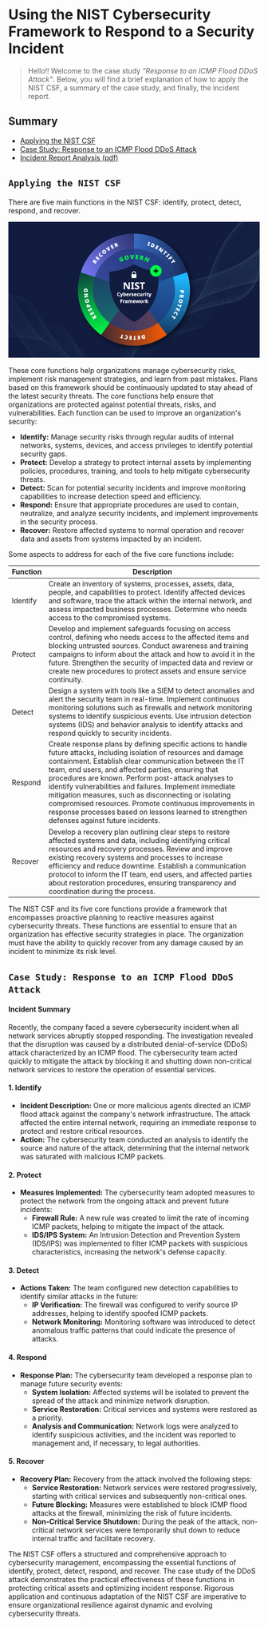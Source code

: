 # Using the NIST Cybersecurity Framework to Respond to a Security Incident
> Hello!! Welcome to the case study *"Response to an ICMP Flood DDoS Attack"*. Below, you will find a brief explanation of how to apply the NIST CSF, a summary of the case study, and finally, the incident report.

## Summary
- [Applying the NIST CSF](#applying-the-nist-csf)
- [Case Study: Response to an ICMP Flood DDoS Attack](#case-study-response-to-an-icmp-flood-ddos-attack)
- [Incident Report Analysis (pdf)]([https://github.com/mariarithanascimento/NIST-CSF-Portfolio/blob/af187be4e3bfe27f2da68bbfa370d6c0252daa14/An%C3%A1lise%20de%20relat%C3%B3rio%20de%20incidente.pdf](https://github.com/mariarithanascimento/NIST-CSF-Application-Portfolio/blob/712211a8142dc08b548dcda5f1c7e457abe84d51/Incident%20report%20analysis.pdf))

## `Applying the NIST CSF`

There are five main functions in the NIST CSF: identify, protect, detect, respond, and recover.

![enter image description here](https://github.com/mariarithanascimento/NIST-CSF-Portfolio/blob/0399e53a2d31a3252d2fb68982d5c5ca39688724/nist-framework.png)

These core functions help organizations manage cybersecurity risks, implement risk management strategies, and learn from past mistakes. Plans based on this framework should be continuously updated to stay ahead of the latest security threats. The core functions help ensure that organizations are protected against potential threats, risks, and vulnerabilities. Each function can be used to improve an organization's security:

- **Identify:** Manage security risks through regular audits of internal networks, systems, devices, and access privileges to identify potential security gaps.
- **Protect:** Develop a strategy to protect internal assets by implementing policies, procedures, training, and tools to help mitigate cybersecurity threats.
- **Detect:** Scan for potential security incidents and improve monitoring capabilities to increase detection speed and efficiency.
- **Respond:** Ensure that appropriate procedures are used to contain, neutralize, and analyze security incidents, and implement improvements in the security process.
- **Recover:** Restore affected systems to normal operation and recover data and assets from systems impacted by an incident.

Some aspects to address for each of the five core functions include:

| Function  | Description |
|--|--|
| Identify  | Create an inventory of systems, processes, assets, data, people, and capabilities to protect. Identify affected devices and software, trace the attack within the internal network, and assess impacted business processes. Determine who needs access to the compromised systems.|
| Protect  | Develop and implement safeguards focusing on access control, defining who needs access to the affected items and blocking untrusted sources. Conduct awareness and training campaigns to inform about the attack and how to avoid it in the future. Strengthen the security of impacted data and review or create new procedures to protect assets and ensure service continuity.|
| Detect  | Design a system with tools like a SIEM to detect anomalies and alert the security team in real-time. Implement continuous monitoring solutions such as firewalls and network monitoring systems to identify suspicious events. Use intrusion detection systems (IDS) and behavior analysis to identify attacks and respond quickly to security incidents. |
|  Respond | Create response plans by defining specific actions to handle future attacks, including isolation of resources and damage containment. Establish clear communication between the IT team, end users, and affected parties, ensuring that procedures are known. Perform post-attack analyses to identify vulnerabilities and failures. Implement immediate mitigation measures, such as disconnecting or isolating compromised resources. Promote continuous improvements in response processes based on lessons learned to strengthen defenses against future incidents.|
| Recover  | Develop a recovery plan outlining clear steps to restore affected systems and data, including identifying critical resources and recovery processes. Review and improve existing recovery systems and processes to increase efficiency and reduce downtime. Establish a communication protocol to inform the IT team, end users, and affected parties about restoration procedures, ensuring transparency and coordination during the process.|

The NIST CSF and its five core functions provide a framework that encompasses proactive planning to reactive measures against cybersecurity threats. These functions are essential to ensure that an organization has effective security strategies in place. The organization must have the ability to quickly recover from any damage caused by an incident to minimize its risk level.

## `Case Study: Response to an ICMP Flood DDoS Attack`

#### **Incident Summary**
Recently, the company faced a severe cybersecurity incident when all network services abruptly stopped responding. The investigation revealed that the disruption was caused by a distributed denial-of-service (DDoS) attack characterized by an ICMP flood. The cybersecurity team acted quickly to mitigate the attack by blocking it and shutting down non-critical network services to restore the operation of essential services.

#### 1. Identify
- **Incident Description:** One or more malicious agents directed an ICMP flood attack against the company's network infrastructure. The attack affected the entire internal network, requiring an immediate response to protect and restore critical resources.
- **Action:** The cybersecurity team conducted an analysis to identify the source and nature of the attack, determining that the internal network was saturated with malicious ICMP packets.

#### 2. Protect
- **Measures Implemented:** The cybersecurity team adopted measures to protect the network from the ongoing attack and prevent future incidents:
  - **Firewall Rule:** A new rule was created to limit the rate of incoming ICMP packets, helping to mitigate the impact of the attack.
  - **IDS/IPS System:** An Intrusion Detection and Prevention System (IDS/IPS) was implemented to filter ICMP packets with suspicious characteristics, increasing the network's defense capacity.

#### 3. Detect
- **Actions Taken:** The team configured new detection capabilities to identify similar attacks in the future:
  - **IP Verification:** The firewall was configured to verify source IP addresses, helping to identify spoofed ICMP packets.
  - **Network Monitoring:** Monitoring software was introduced to detect anomalous traffic patterns that could indicate the presence of attacks.

#### 4. Respond
- **Response Plan:** The cybersecurity team developed a response plan to manage future security events:
  - **System Isolation:** Affected systems will be isolated to prevent the spread of the attack and minimize network disruption.
  - **Service Restoration:** Critical services and systems were restored as a priority.
  - **Analysis and Communication:** Network logs were analyzed to identify suspicious activities, and the incident was reported to management and, if necessary, to legal authorities.

#### 5. Recover
- **Recovery Plan:** Recovery from the attack involved the following steps:
  - **Service Restoration:** Network services were restored progressively, starting with critical services and subsequently non-critical ones.
  - **Future Blocking:** Measures were established to block ICMP flood attacks at the firewall, minimizing the risk of future incidents.
  - **Non-Critical Service Shutdown:** During the peak of the attack, non-critical network services were temporarily shut down to reduce internal traffic and facilitate recovery.

The NIST CSF offers a structured and comprehensive approach to cybersecurity management, encompassing the essential functions of identify, protect, detect, respond, and recover. The case study of the DDoS attack demonstrates the practical effectiveness of these functions in protecting critical assets and optimizing incident response. Rigorous application and continuous adaptation of the NIST CSF are imperative to ensure organizational resilience against dynamic and evolving cybersecurity threats.
